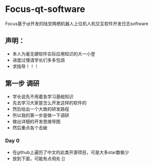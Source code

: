 # Focus-qt-software
Focus基于qt开发的陆空两栖机器人上位机人机交互软件开发日志software
## 声明：
- 本人为毫无硬软件实际应用知识的大一小登
- 进度过慢请学长们多多包涵
- 求指导！！！
## 第一步 调研
- 学长说先不用着急学习基础知识
- 先去学习大家是怎么开发这样的软件的
- 然后给出一个大致的研发路程
- 所以我的第一步是做一下调研
- 做出详细的开发思维导图
- 然后重点各个击破
### Day 0
- 在github上遍历了中文的此类开源项目，可是大多star数极少
- 放到下面，可能有点用处
[]
